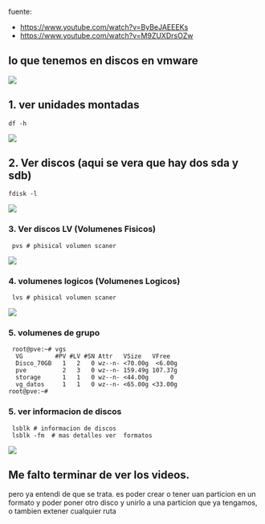 fuente:
- https://www.youtube.com/watch?v=ByBeJAEEEKs
- https://www.youtube.com/watch?v=M9ZUXDrsOZw

## lo que  tenemos en discos en vmware
![](https://i.imgur.com/5tosdWi.png)

[//]: # (#################################################################)
## 1. ver unidades montadas
```shell
df -h
```
![](https://i.imgur.com/UWxc9FJ.png)



[//]: # (#################################################################)
## 2. Ver discos   (aqui se  vera  que hay  dos sda y sdb)
```shell
fdisk -l
```
![](https://i.imgur.com/TjIGi3X.png)



[//]: # (#################################################################)
### 3. Ver discos  LV (Volumenes Fisicos)
```shell
 pvs # phisical volumen scaner
```
![](https://i.imgur.com/BtXrfbt.png)


[//]: # (#################################################################)
### 4. volumenes logicos (Volumenes Logicos)
```shell
 lvs # phisical volumen scaner
```
![](https://i.imgur.com/8taKuMb.png)

[//]: # (#################################################################)
### 5. volumenes de grupo 
```shell
 root@pve:~# vgs
  VG         #PV #LV #SN Attr   VSize   VFree
  Disco_70GB   1   2   0 wz--n- <70.00g  <6.00g
  pve          2   3   0 wz--n- 159.49g 107.37g
  storage      1   1   0 wz--n- <44.00g      0
  vg_datos     1   1   0 wz--n- <65.00g <33.00g
root@pve:~#
```

[//]: # (#################################################################)
### 5. ver informacion de discos
```shell
 lsblk # informacion de discos
 lsblk -fm  # mas detalles ver  formatos
```
![](https://i.imgur.com/Ck96HdX.png)

##  Me  falto terminar de ver los videos.
pero ya entendi de que se trata. es poder crear o tener uan particion en un formato
y poder poner otro disco y unirlo a una particion que ya tengamos, o tambien extener cualquier ruta
